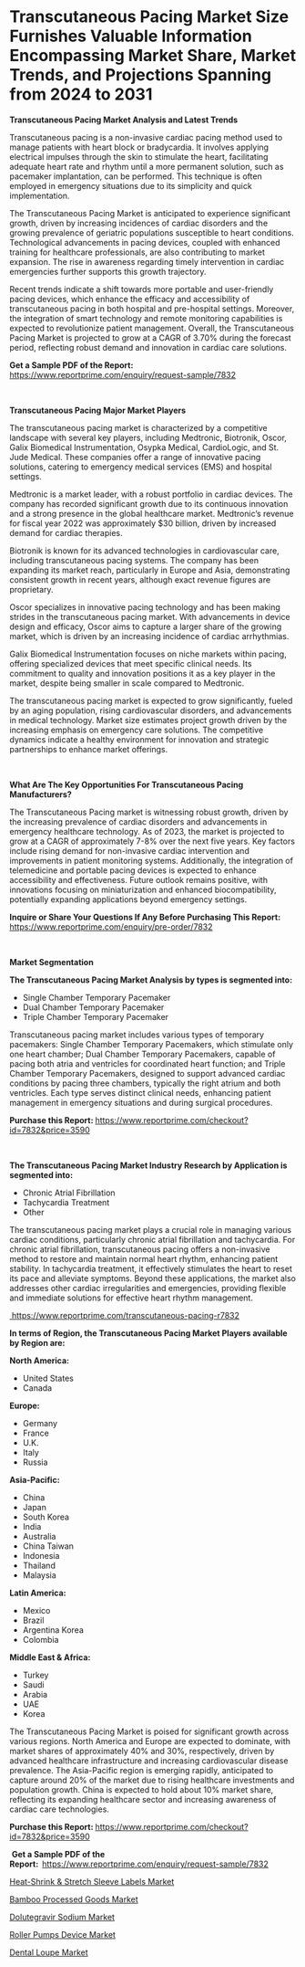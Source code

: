 <p><h1>Transcutaneous Pacing Market Size Furnishes Valuable Information Encompassing Market Share, Market Trends, and Projections Spanning from 2024 to 2031</h1></p><p><strong>Transcutaneous Pacing Market Analysis and Latest Trends</strong></p>
<p><p>Transcutaneous pacing is a non-invasive cardiac pacing method used to manage patients with heart block or bradycardia. It involves applying electrical impulses through the skin to stimulate the heart, facilitating adequate heart rate and rhythm until a more permanent solution, such as pacemaker implantation, can be performed. This technique is often employed in emergency situations due to its simplicity and quick implementation.</p><p>The Transcutaneous Pacing Market is anticipated to experience significant growth, driven by increasing incidences of cardiac disorders and the growing prevalence of geriatric populations susceptible to heart conditions. Technological advancements in pacing devices, coupled with enhanced training for healthcare professionals, are also contributing to market expansion. The rise in awareness regarding timely intervention in cardiac emergencies further supports this growth trajectory.</p><p>Recent trends indicate a shift towards more portable and user-friendly pacing devices, which enhance the efficacy and accessibility of transcutaneous pacing in both hospital and pre-hospital settings. Moreover, the integration of smart technology and remote monitoring capabilities is expected to revolutionize patient management. Overall, the Transcutaneous Pacing Market is projected to grow at a CAGR of 3.70% during the forecast period, reflecting robust demand and innovation in cardiac care solutions.</p></p>
<p><strong>Get a Sample PDF of the Report:&nbsp;</strong> <a href="https://www.reportprime.com/enquiry/request-sample/7832">https://www.reportprime.com/enquiry/request-sample/7832</a></p>
<p>&nbsp;</p>
<p><strong>Transcutaneous Pacing Major Market Players</strong></p>
<p><p>The transcutaneous pacing market is characterized by a competitive landscape with several key players, including Medtronic, Biotronik, Oscor, Galix Biomedical Instrumentation, Osypka Medical, CardioLogic, and St. Jude Medical. These companies offer a range of innovative pacing solutions, catering to emergency medical services (EMS) and hospital settings.</p><p>Medtronic is a market leader, with a robust portfolio in cardiac devices. The company has recorded significant growth due to its continuous innovation and a strong presence in the global healthcare market. Medtronic’s revenue for fiscal year 2022 was approximately $30 billion, driven by increased demand for cardiac therapies.</p><p>Biotronik is known for its advanced technologies in cardiovascular care, including transcutaneous pacing systems. The company has been expanding its market reach, particularly in Europe and Asia, demonstrating consistent growth in recent years, although exact revenue figures are proprietary.</p><p>Oscor specializes in innovative pacing technology and has been making strides in the transcutaneous pacing market. With advancements in device design and efficacy, Oscor aims to capture a larger share of the growing market, which is driven by an increasing incidence of cardiac arrhythmias.</p><p>Galix Biomedical Instrumentation focuses on niche markets within pacing, offering specialized devices that meet specific clinical needs. Its commitment to quality and innovation positions it as a key player in the market, despite being smaller in scale compared to Medtronic.</p><p>The transcutaneous pacing market is expected to grow significantly, fueled by an aging population, rising cardiovascular disorders, and advancements in medical technology. Market size estimates project growth driven by the increasing emphasis on emergency care solutions. The competitive dynamics indicate a healthy environment for innovation and strategic partnerships to enhance market offerings.</p></p>
<p>&nbsp;</p>
<p><strong>What Are The Key Opportunities For Transcutaneous Pacing Manufacturers?</strong></p>
<p><p>The Transcutaneous Pacing market is witnessing robust growth, driven by the increasing prevalence of cardiac disorders and advancements in emergency healthcare technology. As of 2023, the market is projected to grow at a CAGR of approximately 7-8% over the next five years. Key factors include rising demand for non-invasive cardiac intervention and improvements in patient monitoring systems. Additionally, the integration of telemedicine and portable pacing devices is expected to enhance accessibility and effectiveness. Future outlook remains positive, with innovations focusing on miniaturization and enhanced biocompatibility, potentially expanding applications beyond emergency settings.</p></p>
<p><strong>Inquire or Share Your Questions If Any Before Purchasing This Report:</strong> <a href="https://www.reportprime.com/enquiry/pre-order/7832">https://www.reportprime.com/enquiry/pre-order/7832</a></p>
<p>&nbsp;</p>
<p><strong>Market Segmentation</strong></p>
<p><strong>The Transcutaneous Pacing Market Analysis by types is segmented into:</strong></p>
<p><ul><li>Single Chamber Temporary Pacemaker</li><li>Dual Chamber Temporary Pacemaker</li><li>Triple Chamber Temporary Pacemaker</li></ul></p>
<p><p>Transcutaneous pacing market includes various types of temporary pacemakers: Single Chamber Temporary Pacemakers, which stimulate only one heart chamber; Dual Chamber Temporary Pacemakers, capable of pacing both atria and ventricles for coordinated heart function; and Triple Chamber Temporary Pacemakers, designed to support advanced cardiac conditions by pacing three chambers, typically the right atrium and both ventricles. Each type serves distinct clinical needs, enhancing patient management in emergency situations and during surgical procedures.</p></p>
<p><strong>Purchase this Report:&nbsp;</strong><a href="https://www.reportprime.com/checkout?id=7832&price=3590">https://www.reportprime.com/checkout?id=7832&price=3590</a></p>
<p>&nbsp;</p>
<p><strong>The Transcutaneous Pacing Market Industry Research by Application is segmented into:</strong></p>
<p><ul><li>Chronic Atrial Fibrillation</li><li>Tachycardia Treatment</li><li>Other</li></ul></p>
<p><p>The transcutaneous pacing market plays a crucial role in managing various cardiac conditions, particularly chronic atrial fibrillation and tachycardia. For chronic atrial fibrillation, transcutaneous pacing offers a non-invasive method to restore and maintain normal heart rhythm, enhancing patient stability. In tachycardia treatment, it effectively stimulates the heart to reset its pace and alleviate symptoms. Beyond these applications, the market also addresses other cardiac irregularities and emergencies, providing flexible and immediate solutions for effective heart rhythm management.</p></p>
<p><a href="https://www.reportprime.com/transcutaneous-pacing-r7832">&nbsp;https://www.reportprime.com/transcutaneous-pacing-r7832</a></p>
<p><strong>In terms of Region, the Transcutaneous Pacing Market Players available by Region are:</strong></p>
<p>
    <p> <strong> North America: </strong>
        <ul>
            <li>United States</li>
            <li>Canada</li>
        </ul>
        </p> 
    <p> <strong> Europe: </strong>
        <ul>
            <li>Germany</li>
            <li>France</li>
            <li>U.K.</li>
            <li>Italy</li>
            <li>Russia</li>
        </ul>
        </p> 
    <p> <strong> Asia-Pacific: </strong>
        <ul>
            <li>China</li>
            <li>Japan</li>
            <li>South Korea</li>
            <li>India</li>
            <li>Australia</li>
            <li>China Taiwan</li>
            <li>Indonesia</li>
            <li>Thailand</li>
            <li>Malaysia</li>
        </ul>
        </p> 
    <p> <strong> Latin America: </strong>
        <ul>
            <li>Mexico</li>
            <li>Brazil</li>
            <li>Argentina Korea</li>
            <li>Colombia</li>
        </ul>
        </p> 
    <p> <strong> Middle East & Africa: </strong>
        <ul>
            <li>Turkey</li>
            <li>Saudi</li>
            <li>Arabia</li>
            <li>UAE</li>
            <li>Korea</li>
        </ul>
    </p>
    </p>
<p><p>The Transcutaneous Pacing Market is poised for significant growth across various regions. North America and Europe are expected to dominate, with market shares of approximately 40% and 30%, respectively, driven by advanced healthcare infrastructure and increasing cardiovascular disease prevalence. The Asia-Pacific region is emerging rapidly, anticipated to capture around 20% of the market due to rising healthcare investments and population growth. China is expected to hold about 10% market share, reflecting its expanding healthcare sector and increasing awareness of cardiac care technologies.</p></p>
<p><strong>Purchase this Report: </strong><a href="https://www.reportprime.com/checkout?id=7832&price=3590">https://www.reportprime.com/checkout?id=7832&price=3590</a></p>
<p>&nbsp;<strong>Get a Sample PDF of the Report:&nbsp;&nbsp;</strong><a href="https://www.reportprime.com/enquiry/request-sample/7832">https://www.reportprime.com/enquiry/request-sample/7832</a></p>
<p><strong></strong></p>
<p><p><a href="https://issuu.com/reportprime-2/docs/heat-shrink-stretch-sleeve-labels-m_a0b4839bd7fbc1">Heat-Shrink & Stretch Sleeve Labels Market</a></p><p><a href="https://issuu.com/reportprime-2/docs/bamboo-processed-goods-market-size-_89faaf255a8c2c">Bamboo Processed Goods Market</a></p><p><a href="https://www.linkedin.com/pulse/insights-dolutegravir-sodium-market-share-competitive-landscape-oowof?trackingId=pf6wBZaOQdSO%2BS2uYG413w%3D%3D">Dolutegravir Sodium Market</a></p><p><a href="https://medium.com/@swilliamn8765/how-regional-and-global-trends-are-shaping-the-roller-pumps-device-market-for-the-year-2024-2031-96e51486ffa8">Roller Pumps Device Market</a></p><p><a href="https://github.com/julyju69/Market-Research-Report-List-5/blob/main/dental-loupe-market.md">Dental Loupe Market</a></p></p>